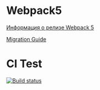 # Webpack5

[Информация о релизе Webpack 5](https://webpack.js.org/blog/2020-10-10-webpack-5-release/)

[Migration Guide](https://webpack.js.org/migrate/5/)

# CI Test

[![Build status](https://ci.appveyor.com/api/projects/status/vceljv8swikf2wqs?svg=true)](https://ci.appveyor.com/project/Julie-T/env)
